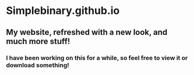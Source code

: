 # Simplebinary.github.io
## My website, refreshed with a new look, and much more stuff!
### I have been working on this for a while, so feel free to view it or download something!

